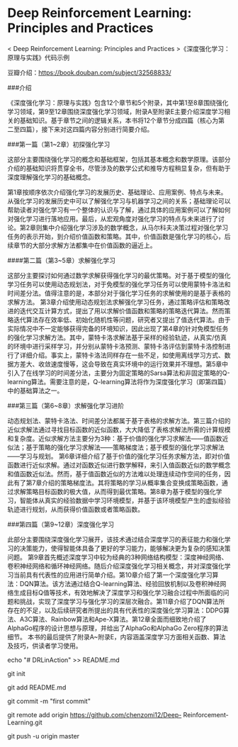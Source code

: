 # Deep Reinforcement Learning: Principles and Practices


< Deep Reinforcement Learning: Principles and Practices >《深度强化学习：原理与实践》代码示例

豆瓣介绍：https://book.douban.com/subject/32568833/


###介绍

《深度强化学习：原理与实践》包含12个章节和5个附录，其中第1至8章围绕强化学习领域，第9至12章围绕深度强化学习领域，附录A至附录E主要介绍深度学习相关的基础知识。基于章节之间的逻辑关系，本书将12个章节分成四篇（核心为第二至四篇），接下来对这四篇内容分别进行简要介绍。###第一篇（第1~2章）初探强化学习
这部分主要围绕强化学习的概念和基础框架，包括其基本概念和数学原理。该部分介绍的基础知识将贯穿全书，尽管涉及的数学公式和推导方程稍显复杂，但有助于深度理解强化学习的基础概念。第1章按顺序依次介绍强化学习的发展历史、基础理论、应用案例、特点与未来。从强化学习的发展历史中可以了解强化学习与机器学习之间的关系；基础理论可以帮助读者对强化学习有一个整体的认识与了解，通过具体的应用案例可以了解如何对强化学习进行落地应用。最后，从宏观角度对强化学习的特点与未来进行了讨论。第2章则集中介绍强化学习涉及的数学概念，从马尔科夫决策过程对强化学习任务的表示开始，到介绍价值函数和策略。其中，价值函数是强化学习的核心，后续章节的大部分求解方法都集中在价值函数的逼近上。####第二篇（第3~5章）求解强化学习这部分主要探讨如何通过数学求解获得强化学习的最优策略。对于基于模型的强化学习任务可以使用动态规划法，对于免模型的强化学习任务可以使用蒙特卡洛法和时间差分法。值得注意的是，本部分对于强化学习任务的求解使用的是基于表格的求解方法。第3章介绍使用动态规划法求解强化学习任务，通过策略评估和策略改进的迭代交互计算方式，提出了用以求解价值函数和策略的策略迭代算法。然而策略迭代算法存在效率低、初始化随机性等问题，研究者又提出了值迭代算法。由于实际情况中不一定能够获得完备的环境知识，因此出现了第4章的针对免模型任务的强化学习求解方法。其中，蒙特卡洛求解法基于采样的经验轨迹，从真实/仿真的环境中进行采样学习，并分别从蒙特卡洛预测、蒙特卡洛评估到蒙特卡洛控制进行了详细介绍。事实上，蒙特卡洛法同样存在一些不足，如使用离线学习方式、数据方差大、收敛速度慢等，这会导致在真实环境中的运行效果并不理想。第5章中引入了在线学习的时间差分法，主要分为固定策略的Sarsa算法和非固定策略的Q-learning算法。需要注意的是，Q-learning算法将作为深度强化学习（即第四篇）中的基础算法之一。###第三篇（第6~8章）求解强化学习进阶动态规划法、蒙特卡洛法、时间差分法都属于基于表格的求解方法。第三篇介绍的近似求解法通过寻找目标函数的近似函数，大大降低了表格求解法所需的计算规模和复杂度。近似求解方法主要分为3种：基于价值的强化学习求解法——值函数近似法；基于策略的强化学习求解法——策略梯度法；基于模型的强化学习求解法——学习与规划。第6章详细介绍了基于价值的强化学习任务求解方法，即对价值函数进行近似求解。通过对函数近似进行数学解释，来引入值函数近似的数学概念和值函数近似法。然而，基于值函数近似的方法难以处理连续动作空间的任务，因此有了第7章介绍的策略梯度法。其将策略的学习从概率集合变换成策略函数，通过求解策略目标函数的极大值，从而得到最优策略。第8章为基于模型的强化学习，智能体从真实的经验数据中学习环境模型，并基于该环境模型产生的虚拟经验轨迹进行规划，从而获得价值函数或者策略函数。###第四篇（第9~12章）深度强化学习此部分主要围绕深度强化学习展开，该技术通过结合深度学习的表征能力和强化学习的决策能力，使得智能体具备了更好的学习能力，能够解决更为复杂的感知决策问题。第9章首先概述深度学习中较为经典的3种网络结构模型：深度神经网络、卷积神经网络和循环神经网络。随后介绍深度强化学习相关概念，并对深度强化学习当前具有代表性的应用进行简单介绍。第10章介绍了第一个深度强化学习算法：DQN算法。该方法通过结合Q-learning算法、经验回放机制以及卷积神经网络生成目标Q值等技术，有效地解决了深度学习和强化学习融合过程中所面临的问题和挑战，实现了深度学习与强化学习的深层次融合。第11章介绍了DQN算法所存在的不足，以及后续研究者所提出的具有代表性的深度强化学习算法：DDPG算法、A3C算法、Rainbow算法和Ape-X算法。第12章全面而细致地介绍了AlphaGo程序的设计思想与原理，并给出了AlphaGo和AlphaGo Zero程序的算法细节。本书的最后提供了附录A~附录E，内容涵盖深度学习方面相关函数、算法及技巧，供读者学习使用。
echo "# DRLinAction" >> README.md

git init

git add README.md

git commit -m "first commit"

git remote add origin https://github.com/chenzomi12/Deep-
Reinforcement-Learning.git

git push -u origin master